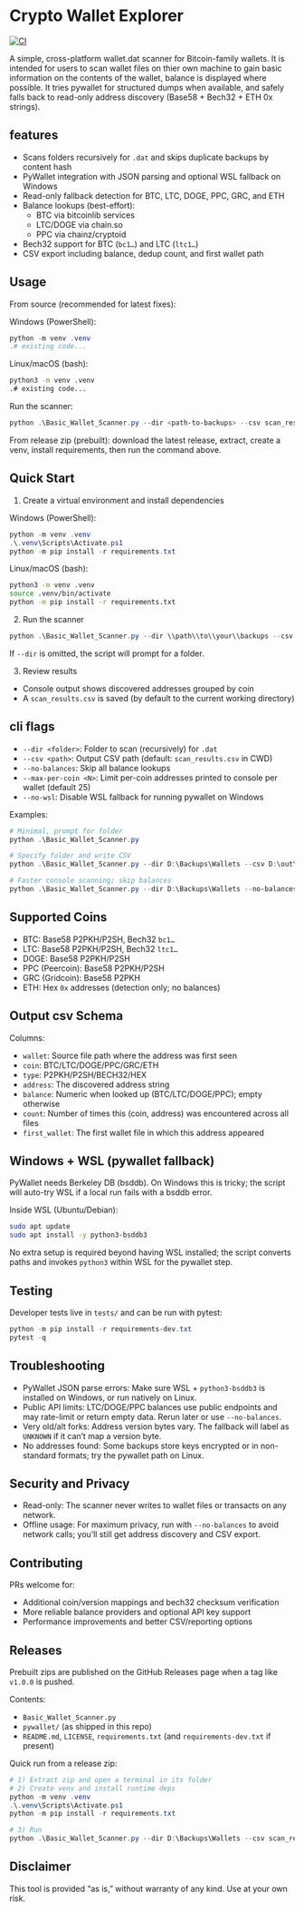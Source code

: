 # Crypto Wallet Explorer

[![CI](https://github.com/mystervee/Crypto-Wallet-Explorer/actions/workflows/ci.yml/badge.svg?branch=master)](https://github.com/mystervee/Crypto-Wallet-Explorer/actions/workflows/ci.yml)

A simple, cross-platform wallet.dat scanner for Bitcoin-family wallets. It is intended for users to scan wallet files on thier own machine to gain basic information on the contents of the wallet, balance is displayed where possible.  It tries pywallet for structured dumps when available, and safely falls back to read-only address discovery (Base58 + Bech32 + ETH 0x strings).

## features
- Scans folders recursively for `.dat` and skips duplicate backups by content hash
- PyWallet integration with JSON parsing and optional WSL fallback on Windows
- Read-only fallback detection for BTC, LTC, DOGE, PPC, GRC, and ETH
- Balance lookups (best-effort):
   - BTC via bitcoinlib services
   - LTC/DOGE via chain.so
   - PPC via chainz/cryptoid
- Bech32 support for BTC (`bc1…`) and LTC (`ltc1…`)
- CSV export including balance, dedup count, and first wallet path

## Usage

From source (recommended for latest fixes):

Windows (PowerShell):

```powershell
python -m venv .venv
.# existing code...
```

Linux/macOS (bash):

```bash
python3 -m venv .venv
.# existing code...
```

Run the scanner:

```powershell
python .\Basic_Wallet_Scanner.py --dir <path-to-backups> --csv scan_results.csv
```

From release zip (prebuilt): download the latest release, extract, create a venv, install requirements, then run the command above.

## Quick Start
1) Create a virtual environment and install dependencies

Windows (PowerShell):

```powershell
python -m venv .venv
.\.venv\Scripts\Activate.ps1
python -m pip install -r requirements.txt
```

Linux/macOS (bash):

```bash
python3 -m venv .venv
source .venv/bin/activate
python -m pip install -r requirements.txt
```

2) Run the scanner

```powershell
python .\Basic_Wallet_Scanner.py --dir \\path\\to\\your\\backups --csv scan_results.csv
```

If `--dir` is omitted, the script will prompt for a folder.

3) Review results
- Console output shows discovered addresses grouped by coin
- A `scan_results.csv` is saved (by default to the current working directory)

## cli flags
- `--dir <folder>`: Folder to scan (recursively) for `.dat`
- `--csv <path>`: Output CSV path (default: `scan_results.csv` in CWD)
- `--no-balances`: Skip all balance lookups
- `--max-per-coin <N>`: Limit per-coin addresses printed to console per wallet (default 25)
- `--no-wsl`: Disable WSL fallback for running pywallet on Windows

Examples:

```powershell
# Minimal, prompt for folder
python .\Basic_Wallet_Scanner.py

# Specify folder and write CSV
python .\Basic_Wallet_Scanner.py --dir D:\Backups\Wallets --csv D:\out\scan.csv

# Faster console scanning; skip balances
python .\Basic_Wallet_Scanner.py --dir D:\Backups\Wallets --no-balances
```

## Supported Coins
- BTC: Base58 P2PKH/P2SH, Bech32 `bc1…`
- LTC: Base58 P2PKH/P2SH, Bech32 `ltc1…`
- DOGE: Base58 P2PKH/P2SH
- PPC (Peercoin): Base58 P2PKH/P2SH
- GRC (Gridcoin): Base58 P2PKH
- ETH: Hex `0x` addresses (detection only; no balances)

## Output csv Schema
Columns:
- `wallet`: Source file path where the address was first seen
- `coin`: BTC/LTC/DOGE/PPC/GRC/ETH
- `type`: P2PKH/P2SH/BECH32/HEX
- `address`: The discovered address string
- `balance`: Numeric when looked up (BTC/LTC/DOGE/PPC); empty otherwise
- `count`: Number of times this (coin, address) was encountered across all files
- `first_wallet`: The first wallet file in which this address appeared

## Windows + WSL (pywallet fallback)
PyWallet needs Berkeley DB (bsddb). On Windows this is tricky; the script will auto-try WSL if a local run fails with a bsddb error.

Inside WSL (Ubuntu/Debian):

```bash
sudo apt update
sudo apt install -y python3-bsddb3
```

No extra setup is required beyond having WSL installed; the script converts paths and invokes `python3` within WSL for the pywallet step.

## Testing
Developer tests live in `tests/` and can be run with pytest:

```powershell
python -m pip install -r requirements-dev.txt
pytest -q
```

## Troubleshooting
- PyWallet JSON parse errors: Make sure WSL + `python3-bsddb3` is installed on Windows, or run natively on Linux.
- Public API limits: LTC/DOGE/PPC balances use public endpoints and may rate-limit or return empty data. Rerun later or use `--no-balances`.
- Very old/alt forks: Address version bytes vary. The fallback will label as `UNKNOWN` if it can’t map a version byte.
- No addresses found: Some backups store keys encrypted or in non-standard formats; try the pywallet path on Linux.

## Security and Privacy
- Read-only: The scanner never writes to wallet files or transacts on any network.
- Offline usage: For maximum privacy, run with `--no-balances` to avoid network calls; you’ll still get address discovery and CSV export.

## Contributing
PRs welcome for:
- Additional coin/version mappings and bech32 checksum verification
- More reliable balance providers and optional API key support
- Performance improvements and better CSV/reporting options

## Releases
Prebuilt zips are published on the GitHub Releases page when a tag like `v1.0.0` is pushed.

Contents:
- `Basic_Wallet_Scanner.py`
- `pywallet/` (as shipped in this repo)
- `README.md`, `LICENSE`, `requirements.txt` (and `requirements-dev.txt` if present)

Quick run from a release zip:

```powershell
# 1) Extract zip and open a terminal in its folder
# 2) Create venv and install runtime deps
python -m venv .venv
.\.venv\Scripts\Activate.ps1
python -m pip install -r requirements.txt

# 3) Run
python .\Basic_Wallet_Scanner.py --dir D:\Backups\Wallets --csv scan_results.csv
```

## Disclaimer
This tool is provided “as is,” without warranty of any kind. Use at your own risk.
